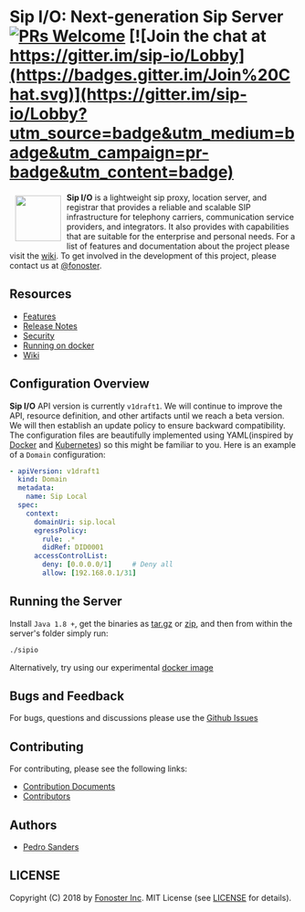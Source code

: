 # Sip I/O: Next-generation Sip Server &nbsp;[![PRs Welcome](https://img.shields.io/badge/PRs-welcome-brightgreen.svg)](https://github.com/fonoster/sipio/issues) [![Join the chat at https://gitter.im/sip-io/Lobby](https://badges.gitter.im/Join%20Chat.svg)](https://gitter.im/sip-io/Lobby?utm_source=badge&utm_medium=badge&utm_campaign=pr-badge&utm_content=badge)

<a href="https://github.com/fonoster/sipio"><img src="https://raw.githubusercontent.com/wiki/fonoster/sipio/images/logo.png" align="left" hspace="10" vspace="5" width="80"></a>

**Sip I/O** is a lightweight sip proxy, location server, and registrar that provides a reliable and scalable SIP infrastructure for telephony carriers, communication service providers, and integrators. It also provides with capabilities that are suitable for the enterprise and personal needs. For a list of features and documentation about the project please visit the [wiki](https://github.com/fonoster/sipio/wiki/Home). To get involved in the development of this project, please contact us at [@fonoster](https://twitter.com/fonoster).

## Resources

* [Features](https://github.com/fonoster/sipio/wiki)
* [Release Notes](https://github.com/fonoster/sipio/releases)
* [Security](https://github.com/fonoster/sipio/wiki/Securing-the-Signaling)
* [Running on docker](https://github.com/fonoster/sipio/wiki/Running-on-Docker)
* [Wiki](https://github.com/fonoster/sipio/wiki)

## Configuration Overview

**Sip I/O**  API version is currently `v1draft1`. We will continue to improve the API, resource definition, and other artifacts until we reach a beta version. We will then establish an update policy to ensure backward compatibility. The configuration files are beautifully implemented using YAML(inspired by [Docker](https://www.docker.com/) and [Kubernetes](https://kubernetes.io/)) so this might be familiar to you. Here is an example of a `Domain` configuration:

```yml
- apiVersion: v1draft1
  kind: Domain
  metadata:
    name: Sip Local
  spec:
    context:
      domainUri: sip.local
      egressPolicy:
        rule: .*
        didRef: DID0001
      accessControlList:
        deny: [0.0.0.0/1]     # Deny all
        allow: [192.168.0.1/31]
```

## Running the Server

Install `Java 1.8 +`, get the binaries as [tar.gz](https://github.com/fonoster/sipio/releases/download/1.0.0-M3/sipio.1.0.0-M3.tar.gz) or [zip](https://github.com/fonoster/sipio/releases/download/1.0.0-M3/sipio.1.0.0-M3.zip), and then from within the server's folder simply run:

```bash
./sipio
```

Alternatively, try using our experimental [docker image](https://github.com/fonoster/sipio/wiki/Running-on-Docker)

## Bugs and Feedback

For bugs, questions and discussions please use the [Github Issues](https://github.com/fonoster/sipio/issues)

## Contributing

For contributing, please see the following links:

 - [Contribution Documents](https://github.com/fonoster/sipio/blob/master/CONTRIBUTING.md)
 - [Contributors](https://github.com/fonoster/graphs/contributors)

## Authors
 - [Pedro Sanders](https://github.com/psanders)

## LICENSE
Copyright (C) 2018 by [Fonoster Inc](https://github.com/fonoster). MIT License (see [LICENSE](https://github.com/fonoster/sipio/blob/master/LICENSE) for details).
